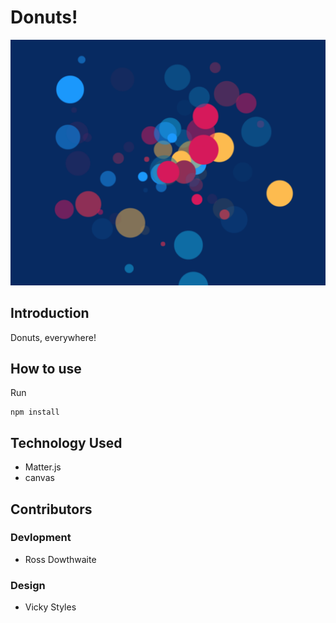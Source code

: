 # Donuts!

![Falling donuts! AGGHHH](https://github.com/rossdowthwaite/js-canvas-center-of-gravity/blob/master/cog.png?raw=true)

## Introduction

Donuts, everywhere!

## How to use

Run
```
npm install
```

## Technology Used

* Matter.js
* canvas

## Contributors
### Devlopment

* Ross Dowthwaite

### Design

* Vicky Styles
